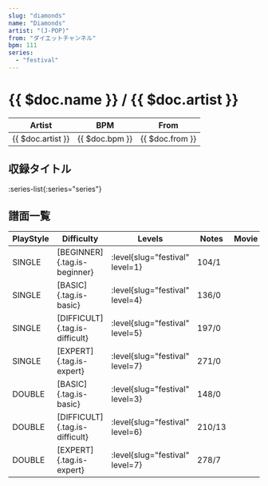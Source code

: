 ```yaml
---
slug: "diamonds"
name: "Diamonds"
artist: "(J-POP)"
from: "ダイエットチャンネル"
bpm: 111
series:
  - "festival"
---
```


# {{ $doc.name }} / {{ $doc.artist }}

|Artist|BPM|From|
|------|---|----|
|{{ $doc.artist }}|{{ $doc.bpm }}|{{ $doc.from }}|

## 収録タイトル

:series-list{:series="series"}

## 譜面一覧

|PlayStyle|Difficulty|Levels|Notes|Movie|
|---------|----------|------|-----|-----|
|SINGLE|[BEGINNER]{.tag.is-beginner}|<div class="field is-grouped is-grouped-multiline"> :level{slug="festival" level=1}</div>|104/1||
|SINGLE|[BASIC]{.tag.is-basic}|<div class="field is-grouped is-grouped-multiline"> :level{slug="festival" level=4}</div>|136/0||
|SINGLE|[DIFFICULT]{.tag.is-difficult}|<div class="field is-grouped is-grouped-multiline"> :level{slug="festival" level=5}</div>|197/0||
|SINGLE|[EXPERT]{.tag.is-expert}|<div class="field is-grouped is-grouped-multiline"> :level{slug="festival" level=7}</div>|271/0||
|DOUBLE|[BASIC]{.tag.is-basic}|<div class="field is-grouped is-grouped-multiline"> :level{slug="festival" level=3}</div>|148/0||
|DOUBLE|[DIFFICULT]{.tag.is-difficult}|<div class="field is-grouped is-grouped-multiline"> :level{slug="festival" level=6}</div>|210/13||
|DOUBLE|[EXPERT]{.tag.is-expert}|<div class="field is-grouped is-grouped-multiline"> :level{slug="festival" level=7}</div>|278/7||

